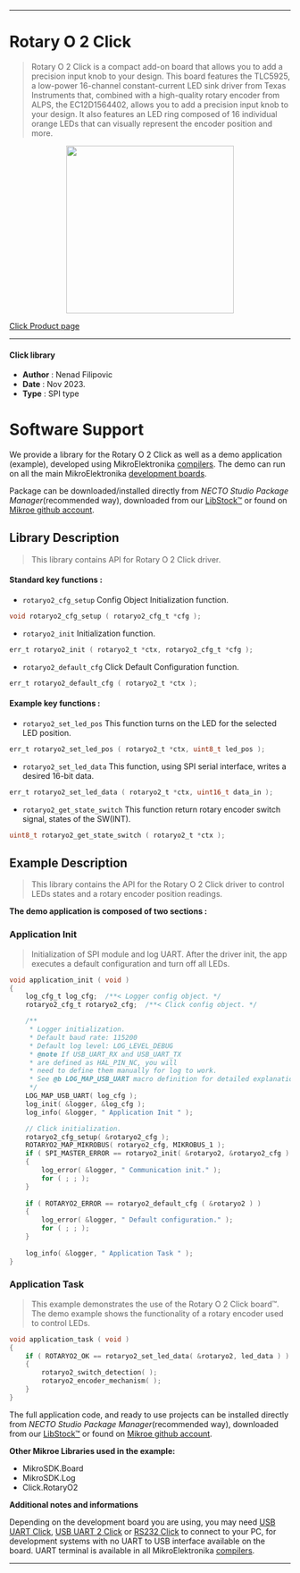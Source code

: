 
---
# Rotary O 2 Click

> Rotary O 2 Click is a compact add-on board that allows you to add a precision input knob to your design. This board features the TLC5925, a low-power 16-channel constant-current LED sink driver from Texas Instruments that, combined with a high-quality rotary encoder from ALPS, the EC12D1564402, allows you to add a precision input knob to your design. It also features an LED ring composed of 16 individual orange LEDs that can visually represent the encoder position and more.

<p align="center">
  <img src="https://download.mikroe.com/images/click_for_ide/rotaryo2_click.png" height=300px>
</p>

[Click Product page](https://www.mikroe.com/rotary-o-2-click)

---


#### Click library

- **Author**        : Nenad Filipovic
- **Date**          : Nov 2023.
- **Type**          : SPI type


# Software Support

We provide a library for the Rotary O 2 Click
as well as a demo application (example), developed using MikroElektronika
[compilers](https://www.mikroe.com/necto-studio).
The demo can run on all the main MikroElektronika [development boards](https://www.mikroe.com/development-boards).

Package can be downloaded/installed directly from *NECTO Studio Package Manager*(recommended way), downloaded from our [LibStock&trade;](https://libstock.mikroe.com) or found on [Mikroe github account](https://github.com/MikroElektronika/mikrosdk_click_v2/tree/master/clicks).

## Library Description

> This library contains API for Rotary O 2 Click driver.

#### Standard key functions :

- `rotaryo2_cfg_setup` Config Object Initialization function.
```c
void rotaryo2_cfg_setup ( rotaryo2_cfg_t *cfg );
```

- `rotaryo2_init` Initialization function.
```c
err_t rotaryo2_init ( rotaryo2_t *ctx, rotaryo2_cfg_t *cfg );
```

- `rotaryo2_default_cfg` Click Default Configuration function.
```c
err_t rotaryo2_default_cfg ( rotaryo2_t *ctx );
```

#### Example key functions :

- `rotaryo2_set_led_pos` This function turns on the LED for the selected LED position.
```c
err_t rotaryo2_set_led_pos ( rotaryo2_t *ctx, uint8_t led_pos );
```

- `rotaryo2_set_led_data` This function, using SPI serial interface, writes a desired 16-bit data.
```c
err_t rotaryo2_set_led_data ( rotaryo2_t *ctx, uint16_t data_in );
```

- `rotaryo2_get_state_switch` This function return rotary encoder switch signal, states of the SW(INT).
```c
uint8_t rotaryo2_get_state_switch ( rotaryo2_t *ctx );
```

## Example Description

> This library contains the API for the Rotary O 2 Click driver 
> to control LEDs states and a rotary encoder position readings.

**The demo application is composed of two sections :**

### Application Init

> Initialization of SPI module and log UART.
> After the driver init, the app executes a default configuration and turn off all LEDs.

```c
void application_init ( void )
{
    log_cfg_t log_cfg;  /**< Logger config object. */
    rotaryo2_cfg_t rotaryo2_cfg;  /**< Click config object. */

    /** 
     * Logger initialization.
     * Default baud rate: 115200
     * Default log level: LOG_LEVEL_DEBUG
     * @note If USB_UART_RX and USB_UART_TX 
     * are defined as HAL_PIN_NC, you will 
     * need to define them manually for log to work. 
     * See @b LOG_MAP_USB_UART macro definition for detailed explanation.
     */
    LOG_MAP_USB_UART( log_cfg );
    log_init( &logger, &log_cfg );
    log_info( &logger, " Application Init " );

    // Click initialization.
    rotaryo2_cfg_setup( &rotaryo2_cfg );
    ROTARYO2_MAP_MIKROBUS( rotaryo2_cfg, MIKROBUS_1 );
    if ( SPI_MASTER_ERROR == rotaryo2_init( &rotaryo2, &rotaryo2_cfg ) )
    {
        log_error( &logger, " Communication init." );
        for ( ; ; );
    }
    
    if ( ROTARYO2_ERROR == rotaryo2_default_cfg ( &rotaryo2 ) )
    {
        log_error( &logger, " Default configuration." );
        for ( ; ; );
    }
    
    log_info( &logger, " Application Task " );
}
```

### Application Task

> This example demonstrates the use of the Rotary O 2 Click board™.
> The demo example shows the functionality of a rotary encoder used to control LEDs.

```c
void application_task ( void )
{
    if ( ROTARYO2_OK == rotaryo2_set_led_data( &rotaryo2, led_data ) )
    {
        rotaryo2_switch_detection( );
        rotaryo2_encoder_mechanism( );
    }
}
```

The full application code, and ready to use projects can be installed directly from *NECTO Studio Package Manager*(recommended way), downloaded from our [LibStock&trade;](https://libstock.mikroe.com) or found on [Mikroe github account](https://github.com/MikroElektronika/mikrosdk_click_v2/tree/master/clicks).

**Other Mikroe Libraries used in the example:**

- MikroSDK.Board
- MikroSDK.Log
- Click.RotaryO2

**Additional notes and informations**

Depending on the development board you are using, you may need
[USB UART Click](https://www.mikroe.com/usb-uart-click),
[USB UART 2 Click](https://www.mikroe.com/usb-uart-2-click) or
[RS232 Click](https://www.mikroe.com/rs232-click) to connect to your PC, for
development systems with no UART to USB interface available on the board. UART
terminal is available in all MikroElektronika
[compilers](https://shop.mikroe.com/compilers).

---
